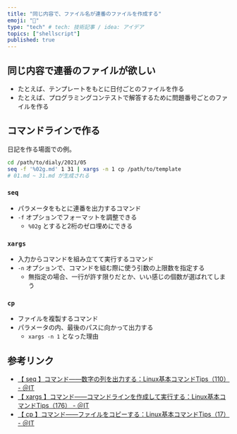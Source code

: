 ```yaml
---
title: "同じ内容で、ファイル名が連番のファイルを作成する"
emoji: "🎃"
type: "tech" # tech: 技術記事 / idea: アイデア
topics: ["shellscript"]
published: true
---
```


## 同じ内容で連番のファイルが欲しい

- たとえば、テンプレートをもとに日付ごとのファイルを作る
- たとえば、プログラミングコンテストで解答するために問題番号ごとのファイルを作る

## コマンドラインで作る

日記を作る場面での例。

```sh
cd /path/to/dialy/2021/05
seq -f '%02g.md' 1 31 | xargs -n 1 cp /path/to/template
# 01.md ~ 31.md が生成される
```

### `seq`

- パラメータをもとに連番を出力するコマンド
- `-f` オプションでフォーマットを調整できる
    - `%02g` とすると2桁のゼロ埋めにできる

### `xargs`

- 入力からコマンドを組み立てて実行するコマンド
- `-n` オプションで、コマンドを組む際に使う引数の上限数を指定する
    - 無指定の場合、一行が許す限りだとか、いい感じの個数が選ばれてしまう

### `cp`

- ファイルを複製するコマンド
- パラメータの内、最後のパスに向かって出力する
    - `xargs -n 1` となった理由

## 参考リンク

- [【 seq 】コマンド――数字の列を出力する：Linux基本コマンドTips（110） - ＠IT](https://www.atmarkit.co.jp/ait/articles/1705/18/news033.html)
- [【 xargs 】コマンド――コマンドラインを作成して実行する：Linux基本コマンドTips（176） - ＠IT](https://www.atmarkit.co.jp/ait/articles/1801/19/news014.html)
- [【 cp 】コマンド――ファイルをコピーする：Linux基本コマンドTips（17） - ＠IT](https://www.atmarkit.co.jp/ait/articles/1605/31/news019.html)
